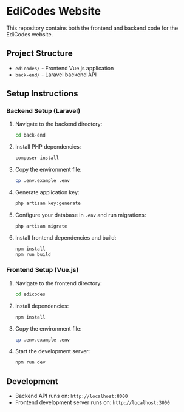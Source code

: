 # EdiCodes Website

This repository contains both the frontend and backend code for the EdiCodes website.

## Project Structure

- `edicodes/` - Frontend Vue.js application
- `back-end/` - Laravel backend API

## Setup Instructions

### Backend Setup (Laravel)

1. Navigate to the backend directory:
   ```bash
   cd back-end
   ```

2. Install PHP dependencies:
   ```bash
   composer install
   ```

3. Copy the environment file:
   ```bash
   cp .env.example .env
   ```

4. Generate application key:
   ```bash
   php artisan key:generate
   ```

5. Configure your database in `.env` and run migrations:
   ```bash
   php artisan migrate
   ```

6. Install frontend dependencies and build:
   ```bash
   npm install
   npm run build
   ```

### Frontend Setup (Vue.js)

1. Navigate to the frontend directory:
   ```bash
   cd edicodes
   ```

2. Install dependencies:
   ```bash
   npm install
   ```

3. Copy the environment file:
   ```bash
   cp .env.example .env
   ```

4. Start the development server:
   ```bash
   npm run dev
   ```

## Development

- Backend API runs on: `http://localhost:8000`
- Frontend development server runs on: `http://localhost:3000`